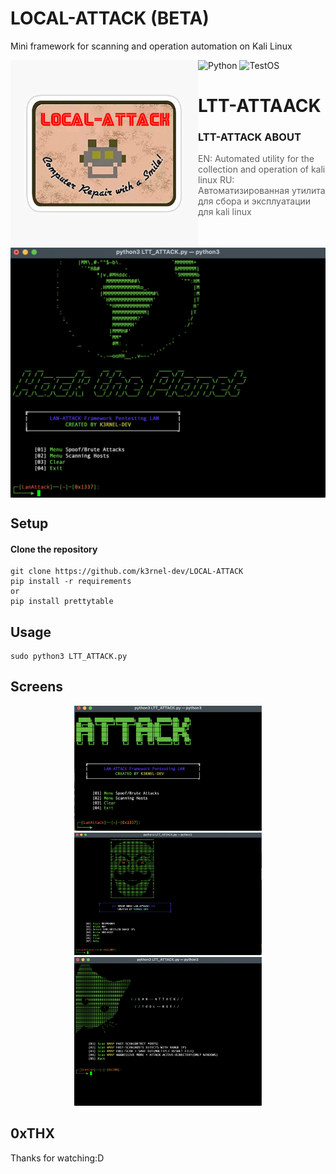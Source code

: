 # LOCAL-ATTACK (BETA)
 Mini framework for scanning and operation automation on Kali Linux

![Python](https://img.shields.io/badge/Language-Python-blue?style=for-the-badge&logo=python)
![TestOS](https://img.shields.io/badge/OS-Kali_Linux-red?style=for-the-badge&logo=linux)
<img alt="logo" align="left" width="300" height="300" src="https://github.com/K3rnel-Dev/LOCAL-ATTACK/blob/main/screens/logo.png">
<h1>LTT-ATTAACK</h1>

### LTT-ATTACK ABOUT
> EN:
> Automated utility for the collection and operation of kali linux
> RU:
> Автоматизированная утилита для сбора и эксплуатации для kali linux
</br>

<img alt="screen" align="center" src="https://github.com/K3rnel-Dev/LOCAL-ATTACK/blob/main/screens/4.png">


## Setup

#### Clone the repository
```shell
git clone https://github.com/k3rnel-dev/LOCAL-ATTACK
pip install -r requirements
or
pip install prettytable
```

## Usage
```shell
sudo python3 LTT_ATTACK.py
```

## Screens
<p float="left" align="center">
  <img alt="left-1" width="300" src="https://github.com/K3rnel-Dev/LOCAL-ATTACK/blob/main/screens/1.png">
  <img alt="left-1" width="300" src="https://github.com/K3rnel-Dev/LOCAL-ATTACK/blob/main/screens/2.png">
  <img alt="left-1" width="300" src="https://github.com/K3rnel-Dev/LOCAL-ATTACK/blob/main/screens/3.png">
</p> 

## 0xTHX
Thanks for watching:D